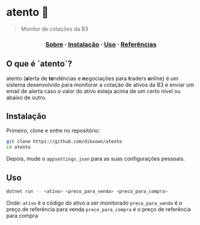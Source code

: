 <h1>atento 🧐</h1>

> Monitor de cotações da B3

<h3 align="center">
	<a href=".">Sobre</a> · 
	<a href=".">Instalação</a> · 
	<a href=".">Uso</a> · 
	<a href=".">Referências</a>
</h3>

<h2>O que é `atento`?</h2>

atento (**a**lerta de **te**ndências e **n**egociações para **t**raders **o**nline) é um sistema desenvolvido para monitorar a cotação de ativos da B3 e enviar um email de alerta caso o valor do ativo esteja acima de um certo nível ou abaixo de outro.

<h2>Instalação</h2>

Primeiro, clone e entre no repositório:

```bash
git clone https://github.com/diksown/atento
cd atento
```

Depois, mude o `appsettings.json` para as suas configurações pessoais.

<h2>Uso</h2>

```bash
dotnet run -- <ativo> <preco_para_venda> <preco_para_compra>
```

Onde:
`ativo` é o código do ativo a ser monitorado
`preco_para_venda` é o preço de referência para venda
`preco_para_compra` é o preço de referência para compra

